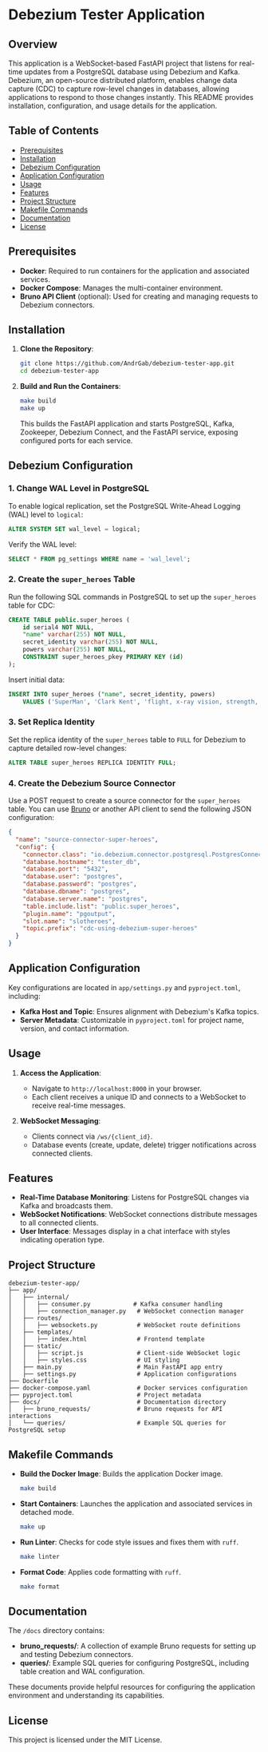 # Debezium Tester Application

## Overview

This application is a WebSocket-based FastAPI project that listens for real-time updates from a PostgreSQL database using Debezium and Kafka. Debezium, an open-source distributed platform, enables change data capture (CDC) to capture row-level changes in databases, allowing applications to respond to those changes instantly. This README provides installation, configuration, and usage details for the application.

## Table of Contents

- [Prerequisites](#prerequisites)
- [Installation](#installation)
- [Debezium Configuration](#debezium-configuration)
- [Application Configuration](#application-configuration)
- [Usage](#usage)
- [Features](#features)
- [Project Structure](#project-structure)
- [Makefile Commands](#makefile-commands)
- [Documentation](#documentation)
- [License](#license)

## Prerequisites

- **Docker**: Required to run containers for the application and associated services.
- **Docker Compose**: Manages the multi-container environment.
- **Bruno API Client** (optional): Used for creating and managing requests to Debezium connectors.

## Installation

1. **Clone the Repository**:

   ```bash
   git clone https://github.com/AndrGab/debezium-tester-app.git
   cd debezium-tester-app
   ```

2. **Build and Run the Containers**:

   ```bash
   make build
   make up
   ```

   This builds the FastAPI application and starts PostgreSQL, Kafka, Zookeeper, Debezium Connect, and the FastAPI service, exposing configured ports for each service.

## Debezium Configuration

### 1. Change WAL Level in PostgreSQL

To enable logical replication, set the PostgreSQL Write-Ahead Logging (WAL) level to `logical`:

```sql
ALTER SYSTEM SET wal_level = logical;
```

Verify the WAL level:

```sql
SELECT * FROM pg_settings WHERE name = 'wal_level';
```

### 2. Create the `super_heroes` Table

Run the following SQL commands in PostgreSQL to set up the `super_heroes` table for CDC:

```sql
CREATE TABLE public.super_heroes (
    id serial4 NOT NULL,
    "name" varchar(255) NOT NULL,
    secret_identity varchar(255) NOT NULL,
    powers varchar(255) NOT NULL,
    CONSTRAINT super_heroes_pkey PRIMARY KEY (id)
);
```

Insert initial data:

```sql
INSERT INTO super_heroes ("name", secret_identity, powers)
    VALUES ('SuperMan', 'Clark Kent', 'flight, x-ray vision, strength, heat vision');
```

### 3. Set Replica Identity

Set the replica identity of the `super_heroes` table to `FULL` for Debezium to capture detailed row-level changes:

```sql
ALTER TABLE super_heroes REPLICA IDENTITY FULL;
```

### 4. Create the Debezium Source Connector

Use a POST request to create a source connector for the `super_heroes` table. You can use [Bruno](https://usebruno.com) or another API client to send the following JSON configuration:

```json
{
  "name": "source-connector-super-heroes",
  "config": {
    "connector.class": "io.debezium.connector.postgresql.PostgresConnector",
    "database.hostname": "tester_db",
    "database.port": "5432",
    "database.user": "postgres",
    "database.password": "postgres",
    "database.dbname": "postgres",
    "database.server.name": "postgres",
    "table.include.list": "public.super_heroes",
    "plugin.name": "pgoutput",
    "slot.name": "slotheroes",
    "topic.prefix": "cdc-using-debezium-super-heroes"
  }
}
```

## Application Configuration

Key configurations are located in `app/settings.py` and `pyproject.toml`, including:

- **Kafka Host and Topic**: Ensures alignment with Debezium's Kafka topics.
- **Server Metadata**: Customizable in `pyproject.toml` for project name, version, and contact information.

## Usage

1. **Access the Application**:

   - Navigate to `http://localhost:8000` in your browser.
   - Each client receives a unique ID and connects to a WebSocket to receive real-time messages.

2. **WebSocket Messaging**:
   - Clients connect via `/ws/{client_id}`.
   - Database events (create, update, delete) trigger notifications across connected clients.

## Features

- **Real-Time Database Monitoring**: Listens for PostgreSQL changes via Kafka and broadcasts them.
- **WebSocket Notifications**: WebSocket connections distribute messages to all connected clients.
- **User Interface**: Messages display in a chat interface with styles indicating operation type.

## Project Structure

```plaintext
debezium-tester-app/
├── app/
│   ├── internal/
│   │   ├── consumer.py            # Kafka consumer handling
│   │   ├── connection_manager.py   # WebSocket connection manager
│   ├── routes/
│   │   ├── websockets.py           # WebSocket route definitions
│   ├── templates/
│   │   ├── index.html              # Frontend template
│   ├── static/
│   │   ├── script.js               # Client-side WebSocket logic
│   │   ├── styles.css              # UI styling
│   ├── main.py                     # Main FastAPI app entry
│   ├── settings.py                 # Application configurations
├── Dockerfile
├── docker-compose.yaml             # Docker services configuration
├── pyproject.toml                  # Project metadata
├── docs/                           # Documentation directory
│   ├── bruno_requests/             # Bruno requests for API interactions
│   └── queries/                    # Example SQL queries for PostgreSQL setup
```

## Makefile Commands

- **Build the Docker Image**: Builds the application Docker image.

  ```bash
  make build
  ```

- **Start Containers**: Launches the application and associated services in detached mode.

  ```bash
  make up
  ```

- **Run Linter**: Checks for code style issues and fixes them with `ruff`.

  ```bash
  make linter
  ```

- **Format Code**: Applies code formatting with `ruff`.
  ```bash
  make format
  ```

## Documentation

The `/docs` directory contains:

- **bruno_requests/**: A collection of example Bruno requests for setting up and testing Debezium connectors.
- **queries/**: Example SQL queries for configuring PostgreSQL, including table creation and WAL configuration.

These documents provide helpful resources for configuring the application environment and understanding its capabilities.

## License

This project is licensed under the MIT License.
